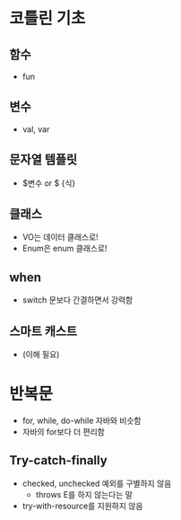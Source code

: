 # 코틀린 기초

## 함수

- fun

## 변수

- val, var

## 문자열 템플릿

- $변수 or $ {식}

## 클래스

- VO는 데이터 클래스로!
- Enum은 enum 클래스로!

## when

- switch 문보다 간결하면서 강력함

## 스마트 캐스트

- (이해 필요)

# 반복문

- for, while, do-while 자바와 비슷함
- 자바의 for보다 더 편리함

## Try-catch-finally

- checked, unchecked 예외를 구별하지 않음
    - throws E를 하지 않는다는 말
- try-with-resource를 지원하지 않음